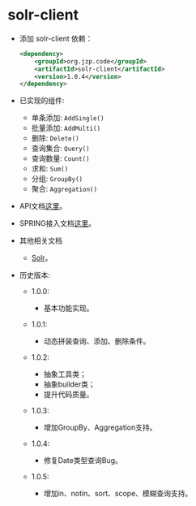 # solr-client
+ 添加 solr-client 依赖：

    ```xml
    <dependency>
        <groupId>org.jzp.code</groupId>
        <artifactId>solr-client</artifactId>
        <version>1.0.4</version>
    </dependency>
    ```
    
+ 已实现的组件:

	+ 单条添加: ``AddSingle()``
	+ 批量添加: ``AddMulti()``
	+ 删除: ``Delete()``
	+ 查询集合: ``Query()``
	+ 查询数量: ``Count()``
	+ 求和: ``Sum()``
	+ 分组: ``GroupBy()``
	+ 聚合: ``Aggregation()``
		
+ API文档[这里](API.md)。
 
+ SPRING接入文档[这里](SPRING.md)。

+ 其他相关文档

	+ [Solr](http://lucene.apache.org/solr/4_2_1/)。
    
+ 历史版本:

	+ 1.0.0:
		
		+ 基本功能实现。
	
	+ 1.0.1:
		
		+ 动态拼装查询、添加、删除条件。

	+ 1.0.2:

	    + 抽象工具类；
	    + 抽象builder类；
	    + 提升代码质量。

	+ 1.0.3:

	    + 增加GroupBy、Aggregation支持。

	+ 1.0.4:

	    + 修复Date类型查询Bug。
	    
	+ 1.0.5:
    
        + 增加in、notin、sort、scope、模糊查询支持。
